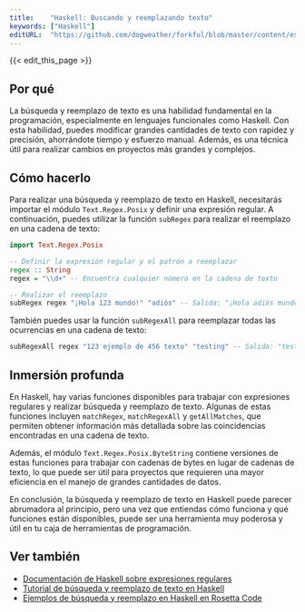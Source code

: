 ```yaml
---
title:    "Haskell: Buscando y reemplazando texto"
keywords: ["Haskell"]
editURL:  "https://github.com/dogweather/forkful/blob/master/content/es/haskell/searching-and-replacing-text.md"
---
```


{{< edit_this_page >}}

## Por qué

La búsqueda y reemplazo de texto es una habilidad fundamental en la programación, especialmente en lenguajes funcionales como Haskell. Con esta habilidad, puedes modificar grandes cantidades de texto con rapidez y precisión, ahorrándote tiempo y esfuerzo manual. Además, es una técnica útil para realizar cambios en proyectos más grandes y complejos.

## Cómo hacerlo

Para realizar una búsqueda y reemplazo de texto en Haskell, necesitarás importar el módulo `Text.Regex.Posix` y definir una expresión regular. A continuación, puedes utilizar la función `subRegex` para realizar el reemplazo en una cadena de texto:

```Haskell
import Text.Regex.Posix

-- Definir la expresión regular y el patrón a reemplazar
regex :: String
regex = "\\d+" -- Encuentra cualquier número en la cadena de texto

-- Realizar el reemplazo
subRegex regex "¡Hola 123 mundo!" "adiós" -- Salida: "¡Hola adiós mundo!"
```

También puedes usar la función `subRegexAll` para reemplazar todas las ocurrencias en una cadena de texto:

```Haskell
subRegexAll regex "123 ejemplo de 456 texto" "testing" -- Salida: "testing ejemplo de testing texto"
```

## Inmersión profunda

En Haskell, hay varias funciones disponibles para trabajar con expresiones regulares y realizar búsqueda y reemplazo de texto. Algunas de estas funciones incluyen `matchRegex`, `matchRegexAll` y `getAllMatches`, que permiten obtener información más detallada sobre las coincidencias encontradas en una cadena de texto.

Además, el módulo `Text.Regex.Posix.ByteString` contiene versiones de estas funciones para trabajar con cadenas de bytes en lugar de cadenas de texto, lo que puede ser útil para proyectos que requieren una mayor eficiencia en el manejo de grandes cantidades de datos.

En conclusión, la búsqueda y reemplazo de texto en Haskell puede parecer abrumadora al principio, pero una vez que entiendas cómo funciona y qué funciones están disponibles, puede ser una herramienta muy poderosa y útil en tu caja de herramientas de programación.

## Ver también

- [Documentación de Haskell sobre expresiones regulares](https://www.haskell.org/onlinereport/standard-prelude.html#regexps)
- [Tutorial de búsqueda y reemplazo de texto en Haskell](https://wiki.haskell.org/Haskell_Regular_expressions)
- [Ejemplos de búsqueda y reemplazo en Haskell en Rosetta Code](https://rosettacode.org/wiki/Search_and_replace)
